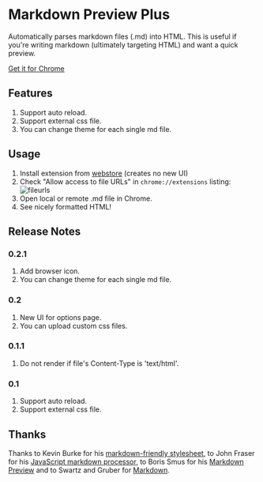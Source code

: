 # Markdown Preview Plus

Automatically parses markdown files (.md) into HTML. This is useful
if you're writing markdown (ultimately targeting HTML) and want a quick
preview.

[Get it for Chrome][webstore]

Features
--------

1. Support auto reload.
1. Support external css file.
1. You can change theme for each single md file.

Usage
--------

1. Install extension from [webstore][] (creates no new UI)
2. Check "Allow access to file URLs" in `chrome://extensions` listing: ![fileurls](http://i.imgur.com/qth3K.png)
3. Open local or remote .md file in Chrome.
4. See nicely formatted HTML!

Release Notes
-----------------

### 0.2.1

1. Add browser icon.
1. You can change theme for each single md file.

### 0.2

1. New UI for options page.
1. You can upload custom css files.

### 0.1.1

1. Do not render if file's Content-Type is 'text/html'.

### 0.1

1. Support auto reload.
1. Support external css file.

Thanks
-------

Thanks to Kevin Burke for his [markdown-friendly stylesheet][style],
to John Fraser for his [JavaScript markdown processor][showdown],
to Boris Smus for his [Markdown Preview][mp] and to
Swartz and Gruber for [Markdown][md].

[webstore]: https://chrome.google.com/webstore/detail/markdown-preview-plus/febilkbfcbhebfnokafefeacimjdckgl
[style]: http://kevinburke.bitbucket.org/markdowncss
[showdown]: https://github.com/coreyti/showdown
[md]: http://en.wikipedia.org/wiki/Markdown
[mp]: https://github.com/borismus/markdown-preview


